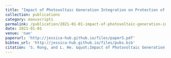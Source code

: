 ```yaml
---
title: "Impact of Photovoltaic Generation Integration on Protection of Distribution Systems"
collection: publications
category: manuscripts
permalink: /publication/2021-01-01-impact-of-photovoltaic-generation-integration-on-protection-of-distribution-systems
date: 2021-01-01
venue: 'nan'
paperurl: 'http://jessica-hub.github.io/files/paper5.pdf'
bibtex_url: 'http://jessica-hub.github.io/files/pubs.bib'
citation: 'S. Rong, and L. He. &quot;Impact of Photovoltaic Generation Integration on Protection of Distribution Systems.&quot; <i></i>, 2021.'
---
```


